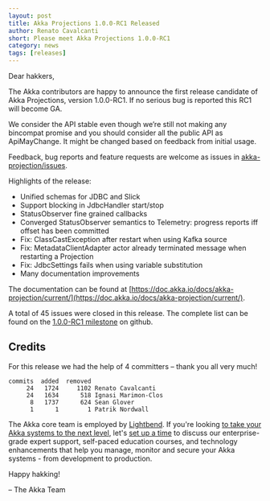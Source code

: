```yaml
---
layout: post
title: Akka Projections 1.0.0-RC1 Released
author: Renato Cavalcanti
short: Please meet Akka Projections 1.0.0-RC1
category: news
tags: [releases]
---
```


Dear hakkers,

The Akka contributors are happy to announce the first release candidate of Akka Projections, version 1.0.0-RC1. If no serious bug is reported this RC1 will become GA.

We consider the API stable even though we’re still not making any bincompat promise and you should consider all the public API as ApiMayChange. It might be changed based on feedback from initial usage.

Feedback, bug reports and feature requests are welcome as issues in [akka-projection/issues](https://github.com/akka/akka-projection/issues).

Highlights of the release:

* Unified schemas for JDBC and Slick
* Support blocking in JdbcHandler start/stop
* StatusObserver fine grained callbacks
* Converged StatusObserver semantics to Telemetry: progress reports iff offset has been committed
* Fix: ClassCastException after restart when using Kafka source
* Fix: MetadataClientAdapter actor already terminated message when restarting a Projection
* Fix: JdbcSettings fails when using variable substitution
* Many documentation improvements

The documentation can be found at [https://doc.akka.io/docs/akka-projection/current/](https://doc.akka.io/docs/akka-projection/current/).

A total of 45 issues were closed in this release. The complete list can be found on the [1.0.0-RC1 milestone](https://github.com/akka/akka-projection/milestone/4?closed=1) on github.

## Credits

For this release we had the help of 4 committers – thank you all very much!

```
commits  added  removed
     24   1724     1102 Renato Cavalcanti
     24   1634      518 Ignasi Marimon-Clos
      8   1737      624 Sean Glover
      1      1        1 Patrik Nordwall
```

The Akka core team is employed by [Lightbend](https://www.lightbend.com/). If you're looking [to take your Akka systems to the next level](https://www.lightbend.com/akka-platform#subscription), let's [set up a time](https://www.lightbend.com/contact) to discuss our enterprise-grade expert support, self-paced education courses, and technology enhancements that help you manage, monitor and secure your Akka systems - from development to production.

Happy hakking!

– The Akka Team
